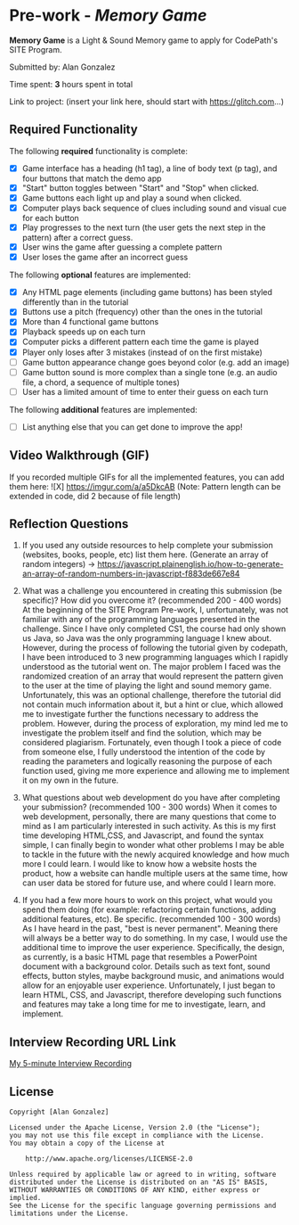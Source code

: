 # Pre-work - *Memory Game*

**Memory Game** is a Light & Sound Memory game to apply for CodePath's SITE Program. 

Submitted by: Alan Gonzalez

Time spent: **3** hours spent in total

Link to project: (insert your link here, should start with https://glitch.com...)

## Required Functionality

The following **required** functionality is complete:

* [X] Game interface has a heading (h1 tag), a line of body text (p tag), and four buttons that match the demo app
* [X] "Start" button toggles between "Start" and "Stop" when clicked. 
* [X] Game buttons each light up and play a sound when clicked. 
* [X] Computer plays back sequence of clues including sound and visual cue for each button
* [X] Play progresses to the next turn (the user gets the next step in the pattern) after a correct guess. 
* [X] User wins the game after guessing a complete pattern
* [X] User loses the game after an incorrect guess

The following **optional** features are implemented:

* [X] Any HTML page elements (including game buttons) has been styled differently than in the tutorial
* [X] Buttons use a pitch (frequency) other than the ones in the tutorial
* [X] More than 4 functional game buttons
* [X] Playback speeds up on each turn
* [X] Computer picks a different pattern each time the game is played
* [X] Player only loses after 3 mistakes (instead of on the first mistake)
* [ ] Game button appearance change goes beyond color (e.g. add an image)
* [ ] Game button sound is more complex than a single tone (e.g. an audio file, a chord, a sequence of multiple tones)
* [ ] User has a limited amount of time to enter their guess on each turn

The following **additional** features are implemented:

- [ ] List anything else that you can get done to improve the app!

## Video Walkthrough (GIF)

If you recorded multiple GIFs for all the implemented features, you can add them here:
![X] https://imgur.com/a/a5DkcAB (Note: Pattern length can be extended in code, did 2 because of file length)

## Reflection Questions
1. If you used any outside resources to help complete your submission (websites, books, people, etc) list them here. 
(Generate an array of random integers) -> https://javascript.plainenglish.io/how-to-generate-an-array-of-random-numbers-in-javascript-f883de667e84

2. What was a challenge you encountered in creating this submission (be specific)? How did you overcome it? (recommended 200 - 400 words) 
At the beginning of the SITE Program Pre-work, I, unfortunately, was not familiar with any of the programming languages presented in the challenge. Since I have only completed CS1, the course had only shown us Java, so Java was the only programming language I knew about. However, during the process of following the tutorial given by codepath, I have been introduced to 3 new programming languages which I rapidly understood as the tutorial went on. The major problem I faced was the randomized creation of an array that would represent the pattern given to the user at the time of playing the light and sound memory game. Unfortunately, this was an optional challenge, therefore the tutorial did not contain much information about it, but a hint or clue, which allowed me to investigate further the functions necessary to address the problem. However, during the process of exploration, my mind led me to investigate the problem itself and find the solution, which may be considered plagiarism. Fortunately, even though I took a piece of code from someone else, I fully understood the intention of the code by reading the parameters and logically reasoning the purpose of each function used, giving me more experience and allowing me to implement it on my own in the future.

3. What questions about web development do you have after completing your submission? (recommended 100 - 300 words) 
When it comes to web development, personally, there are many questions that come to mind as I am particularly interested in such activity. As this is my first time developing HTML,CSS, and Javascript, and found the syntax simple, I can finally begin to wonder what other problems I may be able to tackle in the future with the newly acquired knowledge and how much more I could learn. I would like to know how a website hosts the product, how a website can handle multiple users at the same time, how can user data be stored for future use, and where could I learn more.

4. If you had a few more hours to work on this project, what would you spend them doing (for example: refactoring certain functions, adding additional features, etc). Be specific. (recommended 100 - 300 words) 
As I have heard in the past, "best is never permanent". Meaning there will always be a better way to do something. In my case, I would use the additional time to improve the user experience. Specifically, the design, as currently, is a basic HTML page that resembles a PowerPoint document with a background color. Details such as text font, sound effects, button styles, maybe background music, and animations would allow for an enjoyable user experience. Unfortunately, I just began to learn HTML, CSS, and Javascript, therefore developing such functions and features may take a long time for me to investigate, learn, and implement.



## Interview Recording URL Link

[My 5-minute Interview Recording](your-link-here)


## License

    Copyright [Alan Gonzalez]

    Licensed under the Apache License, Version 2.0 (the "License");
    you may not use this file except in compliance with the License.
    You may obtain a copy of the License at

        http://www.apache.org/licenses/LICENSE-2.0

    Unless required by applicable law or agreed to in writing, software
    distributed under the License is distributed on an "AS IS" BASIS,
    WITHOUT WARRANTIES OR CONDITIONS OF ANY KIND, either express or implied.
    See the License for the specific language governing permissions and
    limitations under the License.
